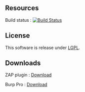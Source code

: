 ## Resources

Build status : [![Build Status](https://travis-ci.org/h3xstream/rhinauditor.png?branch=master)](https://travis-ci.org/h3xstream/rhinauditor)

## License

This software is release under [LGPL](http://www.gnu.org/licenses/lgpl.html).

## Downloads

ZAP plugin : [Download](https://github.com/h3xstream/rhinauditor/blob/gh-pages/releases/zap/rhinauditor-alpha-1.zap)

Burp Pro : [Download](https://github.com/h3xstream/rhinauditor/blob/gh-pages/releases/burp/rhinauditor-burp-plugin-1.jar)
